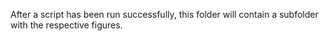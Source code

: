 After a script has been run successfully, this folder will contain a subfolder with the respective figures.

